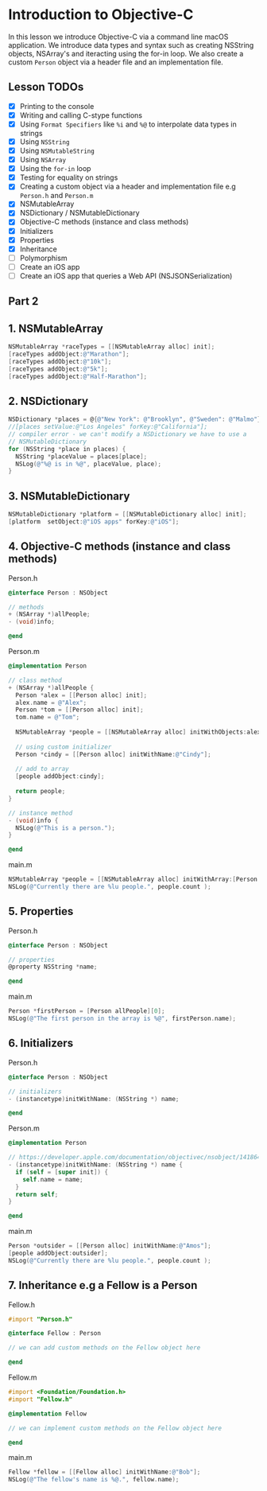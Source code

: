 # Introduction to Objective-C 

In this lesson we introduce Objective-C via a command line macOS application. We introduce data types and syntax such as creating NSString objects, NSArray's and iteracting using the for-in loop. We also create a custom `Person` object via a header file and an implementation file. 

## Lesson TODOs 

- [x] Printing to the console 
- [x] Writing and calling C-stype functions 
- [x] Using `Format Specifiers` like `%i` and `%@` to interpolate data types in strings
- [x] Using `NSString`
- [x] Using `NSMutableString`
- [x] Using `NSArray`
- [x] Using the `for-in` loop 
- [x] Testing for equality on strings 
- [x] Creating a custom object via a header and implementation file e.g `Person.h` and `Person.m`
- [x] NSMutableArray
- [x] NSDictionary / NSMutableDictionary
- [x] Objective-C methods (instance and class methods)
- [x] Initializers
- [x] Properties
- [x] Inheritance
- [ ] Polymorphism
- [ ] Create an iOS app
- [ ] Create an iOS app that queries a Web API (NSJSONSerialization)

## Part 2 

## 1. NSMutableArray

```objective-c
NSMutableArray *raceTypes = [[NSMutableArray alloc] init];
[raceTypes addObject:@"Marathon"];
[raceTypes addObject:@"10k"];
[raceTypes addObject:@"5k"];
[raceTypes addObject:@"Half-Marathon"];
```

## 2. NSDictionary

```objective-c
NSDictionary *places = @{@"New York": @"Brooklyn", @"Sweden": @"Malmo"};
//[places setValue:@"Los Angeles" forKey:@"California"];
// compiler error - we can't modify a NSDictionary we have to use a
// NSMutableDictionary
for (NSString *place in places) {
  NSString *placeValue = places[place];
  NSLog(@"%@ is in %@", placeValue, place);
}
```

## 3. NSMutableDictionary

```objective-c
NSMutableDictionary *platform = [[NSMutableDictionary alloc] init];
[platform  setObject:@"iOS apps" forKey:@"iOS"];
```

## 4. Objective-C methods (instance and class methods)

Person.h 
```objective-c 
@interface Person : NSObject

// methods
+ (NSArray *)allPeople; 
- (void)info;

@end
```

Person.m
```objective-c 
@implementation Person 

// class method
+ (NSArray *)allPeople {
  Person *alex = [[Person alloc] init];
  alex.name = @"Alex";
  Person *tom = [[Person alloc] init];
  tom.name = @"Tom";
  
  NSMutableArray *people = [[NSMutableArray alloc] initWithObjects:alex, tom, nil];
  
  // using custom initializer
  Person *cindy = [[Person alloc] initWithName:@"Cindy"];
  
  // add to array
  [people addObject:cindy];
  
  return people;
}

// instance method
- (void)info {
  NSLog(@"This is a person.");
}

@end
```

main.m
```objective-c
NSMutableArray *people = [[NSMutableArray alloc] initWithArray:[Person allPeople]];
NSLog(@"Currently there are %lu people.", people.count );
```

## 5. Properties

Person.h
```objective-c
@interface Person : NSObject

// properties
@property NSString *name;

@end
```

main.m
```objective-c
Person *firstPerson = [Person allPeople][0];
NSLog(@"The first person in the array is %@", firstPerson.name); 
```

## 6. Initializers

Person.h
```objective-c 
@interface Person : NSObject

// initializers
- (instancetype)initWithName: (NSString *) name;

@end
```

Person.m 
```objective-c 
@implementation Person

// https://developer.apple.com/documentation/objectivec/nsobject/1418641-init?language=objc
- (instancetype)initWithName: (NSString *) name {
  if (self = [super init]) {
    self.name = name;
  }
  return self;
}

@end
```

main.m
```objective-c
Person *outsider = [[Person alloc] initWithName:@"Amos"];
[people addObject:outsider];
NSLog(@"Currently there are %lu people.", people.count );
```

## 7. Inheritance e.g a Fellow is a Person

Fellow.h
```objective-c
#import "Person.h"

@interface Fellow : Person

// we can add custom methods on the Fellow object here

@end
```

Fellow.m
```objective-c
#import <Foundation/Foundation.h>
#import "Fellow.h"

@implementation Fellow

// we can implement custom methods on the Fellow object here

@end
```

main.m
```objective-c
Fellow *fellow = [[Fellow alloc] initWithName:@"Bob"];
NSLog(@"The fellow's name is %@.", fellow.name);
```







